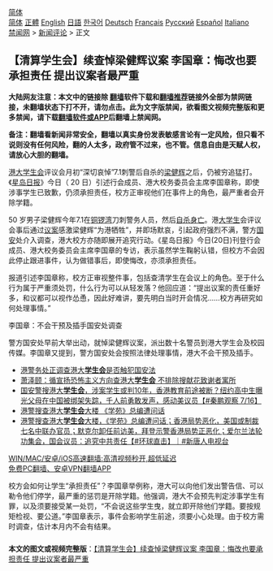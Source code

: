  <!-- 面包屑导航 --> <div class="breadcrumb"><!-- GTranslate: https://gtranslate.io/ -->  <div class="switcher notranslate">  <div class="selected">  <a href="#" onclick="return false;"> 简体</a>  </div>  <div class="option">  <a href="https://www.bannedbook.org" onclick="doGTranslate('zh-CN|zh-CN');jQuery('div.switcher div.selected a').html(jQuery(this).html());return false;" title="简体中文" class="nturl selected"> 简体</a>  <a href="https://www.bannedbook.org/zh-tw/" onclick="doGTranslate('zh-CN|zh-TW');jQuery('div.switcher div.selected a').html(jQuery(this).html());return false;" title="繁體中文" class="nturl"> 正體</a>  <a href="https://www.bannedbook.org/en/" onclick="doGTranslate('zh-CN|en');jQuery('div.switcher div.selected a').html(jQuery(this).html());return false;" title="English" class="nturl"> English</a>  <a href="https://www.bannedbook.org/ja/" onclick="doGTranslate('zh-CN|ja');jQuery('div.switcher div.selected a').html(jQuery(this).html());return false;" title="日本語" class="nturl"> 日語</a>  <a href="https://www.bannedbook.org/ko/" onclick="doGTranslate('zh-CN|ko');jQuery('div.switcher div.selected a').html(jQuery(this).html());return false;" title="한국어" class="nturl"> 한국어</a>  <a href="https://www.bannedbook.org/de/" onclick="doGTranslate('zh-CN|de');jQuery('div.switcher div.selected a').html(jQuery(this).html());return false;" title="Deutsch" class="nturl"> Deutsch</a>  <a href="https://www.bannedbook.org/fr/" onclick="doGTranslate('zh-CN|fr');jQuery('div.switcher div.selected a').html(jQuery(this).html());return false;" title="Français" class="nturl"> Français</a>  <a href="https://www.bannedbook.org/ru/" onclick="doGTranslate('zh-CN|ru');jQuery('div.switcher div.selected a').html(jQuery(this).html());return false;" title="Русский" class="nturl"> Русский</a>  <a href="https://www.bannedbook.org/es/" onclick="doGTranslate('zh-CN|es');jQuery('div.switcher div.selected a').html(jQuery(this).html());return false;" title="Español" class="nturl"> Español</a>  <a href="https://www.bannedbook.org/it/" onclick="doGTranslate('zh-CN|it');jQuery('div.switcher div.selected a').html(jQuery(this).html());return false;" title="Italiano" class="nturl"> Italiano</a>  </div>  </div>      <div class='breadcrumb-sub'><!-- Breadcrumb NavXT 6.3.0 --> <a href="https://www.bannedbook.org/" class="home">禁闻网</a> &gt; <a href="https://www.bannedbook.org/bnews/comments/" class="category">新闻评论</a> &gt; 正文</div></div><h2>【清算学生会】续查悼梁健辉议案 李国章：悔改也要承担责任 提出议案者最严重</h2> <p class="notice"><b>大陆网友注意：本文中的链接除 <a href="https://github.com/bannedbook/fanqiang" >翻墙</a>软件下载和<a href="https://github.com/killgcd/justmysocks/blob/master/README.md">翻墙推荐</a>链接外全部为禁网链接，未翻墙状态下打不开，请勿点击。此为文字版禁闻，欲看图文视频完整版和更多禁闻，请下载<a href="https://github.com/bannedbook/fanqiang">翻墙软件或APP</a>后翻墙上禁闻网。</p><p>备注：翻墙看新闻非常安全，翻墙以真实身份发表敏感言论有一定风险，但只看不说则没有任何风险，翻的人太多，政府管不过来，也不管。信息自由是天赋人权，请放心大胆的翻墙。</b></p>  <div class="entry">  <p><a href="https://www.bannedbook.org/bnews/tag/%E6%B8%AF%E5%A4%A7/" class="st_tag internal_tag" rel="tag" title="标签 港大 下的日志">港大</a><a href="https://www.bannedbook.org/bnews/tag/%E5%AD%A6%E7%94%9F%E4%BC%9A/" class="st_tag internal_tag" rel="tag" title="标签 学生会 下的日志">学生会</a>评议会月初“深切哀悼”7.1刺警后自杀的<a href="https://www.bannedbook.org/bnews/tag/%e6%a2%81%e5%81%a5%e8%be%89/" class="st_tag internal_tag" rel="tag" title="标签 梁健辉 下的日志">梁健辉</a>之后，仍被穷追猛打。《<a href="https://www.bannedbook.org/bnews/tag/%E6%98%9F%E5%B2%9B%E6%97%A5%E6%8A%A5/" class="st_tag internal_tag" rel="tag" title="标签 星岛日报 下的日志">星岛日报</a>》今日（ 20 日）引述行会成员、港大校务委员会主席李国章称，即使涉事学生已致歉，仍须承担责任，校方正审视他们在事件上的角色，最严重者会开除学籍。</p> <p>50 岁男子梁健辉今年7.1在<a href="https://www.bannedbook.org/bnews/tag/%E9%93%9C%E9%94%A3%E6%B9%BE/" class="st_tag internal_tag" rel="tag" title="标签 铜锣湾 下的日志">铜锣湾</a>刀刺警务人员，然后<a href="https://www.bannedbook.org/bnews/tag/%E8%87%AA%E6%9D%80%E8%BA%AB%E4%BA%A1/" class="st_tag internal_tag" rel="tag" title="标签 自杀身亡 下的日志">自杀身亡</a>。港<a href="https://www.bannedbook.org/bnews/tag/%e5%a4%a7%e5%ad%a6%e7%94%9f/" class="st_tag internal_tag" rel="tag" title="标签 大学生 下的日志">大学生</a>会评议会事后通过<a href="https://www.bannedbook.org/bnews/tag/%e8%ae%ae%e6%a1%88/" class="st_tag internal_tag" rel="tag" title="标签 议案 下的日志">议案</a>感激梁健辉“为港牺牲”，并即场默哀，引起政府强烈不满，警方<a href="https://www.bannedbook.org/bnews/tag/%E5%9B%BD%E5%AE%89/" class="st_tag internal_tag" rel="tag" title="标签 国安 下的日志">国安</a>处介入调查，港大校方亦随即展开追究行动。《星岛日报》今日(20日)刊登行会成员、港大校务委员会主席李国章的专访，表示虽然学生鞠躬认错，但校方不会因此停止跟进事件，认为做错事后，即使悔改，亦须承担责任。</p>  <p>报道引述李国章称，校方正审视整件事，包括查清学生在会议上的角色。至于什么行为属于严重须处罚，什么行为可以从轻发落？他回应道：“提出议案的责任重好多，和议都可以视作怂恿，因此好难讲，要先明白当时开会情况……校方再研究如何处理事情。”</p> <p>李国章：不会干预及插手国安处调查</p>  <p>警方国安处早前大举出动，就悼梁健辉议案，派出数十名警员到港大学生会及校园传媒。李国章又提到，警方国安处会按照法律处理事情，港大不会干预及插手。</p> <ul class='op-related-articles' title='相关阅读'> <li><a href='https://www.bannedbook.org/bnews/baitai/20210718/1589605.html' target='_blank'>港警务处正调查港大<b>学生会</b>是否触犯国安法</a></li> <li><a href='https://www.bannedbook.org/bnews/comments/20210718/1589514.html' target='_blank'>萧泽颐：循宣扬恐怖主义方向查港大<b>学生会</b> 不排除搜献花致谢者寓所</a></li> <li><a href='https://www.bannedbook.org/bnews/bannedvideo/20210717/1588729.html' target='_blank'>国安警搜港大<b>学生会</b>，涉案学生或判10年，香港教育前途被断？纽约高中生曝光父母在中国被绑架失踪，千人前勇敢发声，感动美议员【#秦鹏观察 7/16】</a></li> <li><a href='https://www.bannedbook.org/bnews/bannedvideo/20210717/1588678.html' target='_blank'>港警搜查港大<b>学生会</b>大楼 《学苑》总编遭问话</a></li> <li><a href='https://www.bannedbook.org/bnews/bannedvideo/20210717/1588592.html' target='_blank'>港警搜查港大<b>学生会</b>大楼，《学苑》总编遭问话；香港局势恶化，美国或制裁七名中联办官员；默克尔卸任前访美，拜登示警香港局势正恶化；爱尔兰法轮功集会，国会议员：追究中共责任【#环球直击】｜#新唐人电视台</a></li> </ul> <p class="texttj"> <a href="https://github.com/bannedbook/fanqiang/wiki/V2ray%E6%9C%BA%E5%9C%BA" target="_blank">WIN/MAC/安卓/iOS高速翻墙:高清视频秒开,超低延迟</a><br/> <a href="https://github.com/bannedbook/fanqiang/wiki/%E7%A6%81%E9%97%BB%E7%BD%91%E5%AE%89%E5%8D%93%E7%BF%BB%E5%A2%99%E6%96%B0%E9%97%BBAPP" target="_blank">免费PC翻墙、安卓VPN翻墙APP</a></p> <p>校方会如何让学生“承担责任”？李国章举例称，港大可以向他们发出警告信、可以勒令他们停学，最严重的惩罚是开除学籍。他强调，港大不会预先判定涉事学生有罪，以及须要接受某一处罚，“不会说这些学生曳，就立即开除他们学籍。要按规矩检视、要公道。”李国章表示，事件会影响学生前途，须要小心处理。由于校方需时调查，估计本月内不会有结果。</p><a name='sharetosocial'></a>  <div style="margin-bottom:5px;padding-bottom:5px;clear:both"> <div id="archive-pix-1" class="banner-ads"> <!-- AuctionX Display platform tag START --> <div id="26318x728x90x621x_ADSLOT2" clicktrack="%%CLICK_URL_ESC%%"></div> <!-- AuctionX Display platform tag END --> </div> <div id="archive-pix-2" class="banner-ads"> <!-- AuctionX Display platform tag START --> <div id="26315x300x250x621x_ADSLOT2" clicktrack="%%CLICK_URL_ESC%%"></div> <!-- AuctionX Display platform tag END --> </div> </div>  <div id="archive-pix-1" class="banner-ads"> <!-- AuctionX Display platform tag START --> <div id="26318x728x90x621x_ADSLOT3" clicktrack="%%CLICK_URL_ESC%%"></div> <!-- AuctionX Display platform tag END --> </div> <div><b>本文的图文或视频完整版</b>：<a href='https://www.bannedbook.org/bnews/comments/20210720/1590587.html'>【清算学生会】续查悼梁健辉议案 李国章：悔改也要承担责任 提出议案者最严重</a></div>  </div><!--END ENTRY--> 